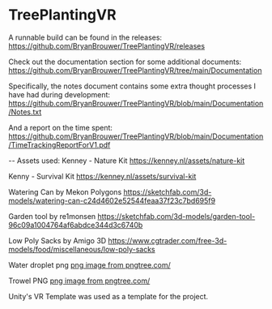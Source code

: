 # TreePlantingVR

A runnable build can be found in the releases:
https://github.com/BryanBrouwer/TreePlantingVR/releases

Check out the documentation section for some additional documents:
https://github.com/BryanBrouwer/TreePlantingVR/tree/main/Documentation

Specifically, the notes document contains some extra thought processes I have had during development:
https://github.com/BryanBrouwer/TreePlantingVR/blob/main/Documentation/Notes.txt

And a report on the time spent:
https://github.com/BryanBrouwer/TreePlantingVR/blob/main/Documentation/TimeTrackingReportForV1.pdf

-- Assets used:
Kenney - Nature Kit
https://kenney.nl/assets/nature-kit

Kenny - Survival Kit
https://kenney.nl/assets/survival-kit

Watering Can by Mekon Polygons
https://sketchfab.com/3d-models/watering-can-c24d4602e52544feaa37f23c7bd695f9

Garden tool by re1monsen
https://sketchfab.com/3d-models/garden-tool-96c09a1004764af6abdce344d3c6740b

Low Poly Sacks by Amigo 3D
https://www.cgtrader.com/free-3d-models/food/miscellaneous/low-poly-sacks

Water droplet png
<a href='https://pngtree.com/freepng/water-drop-reflection_21239844.html'>png image from pngtree.com/</a>

Trowel PNG
<a href='https://pngtree.com/freepng/garden-hoe_20426061.html'>png image from pngtree.com/</a>

Unity's VR Template was used as a template for the project.
